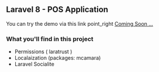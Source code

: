 ## Laravel 8 - POS Application

You can try the demo via this link point_right <a href="#">Coming Soon ...</a>


### What you'll find in this project

- Permissions ( laratrust )
- Localaization (packages: mcamara)
- Laravel Socialite